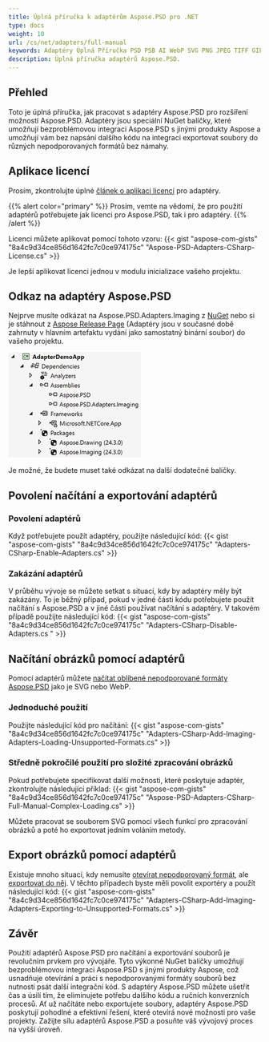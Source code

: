 ```yaml
---
title: Úplná příručka k adaptérům Aspose.PSD pro .NET
type: docs
weight: 10
url: /cs/net/adapters/full-manual
keywords: Adaptéry Úplná Příručka PSD PSB AI WebP SVG PNG JPEG TIFF GIF BMP rychlý start průvodce
description: Úplná příručka adaptérů Aspose.PSD.
---
```


## Přehled

Toto je úplná příručka, jak pracovat s adaptéry Aspose.PSD pro rozšíření možností Aspose.PSD. Adaptéry jsou speciální NuGet balíčky, které umožňují bezproblémovou integraci Aspose.PSD s jinými produkty Aspose a umožňují vám bez napsání dalšího kódu na integraci exportovat soubory do různých nepodporovaných formátů bez námahy.

## Aplikace licencí

Prosím, zkontrolujte úplné [článek o aplikaci licencí](/psd/cs/net/adapters/license) pro adaptéry.

{{% alert color="primary" %}}
Prosím, vemte na vědomí, že pro použití adaptérů potřebujete jak licenci pro Aspose.PSD, tak i pro adaptéry.
{{% /alert %}}

Licenci můžete aplikovat pomocí tohoto vzoru:
{{< gist "aspose-com-gists" "8a4c9d34ce856d1642fc7c0ce974175c" "Aspose-PSD-Adapters-CSharp-License.cs" >}}

Je lepší aplikovat licenci jednou v modulu inicializace vašeho projektu.

## Odkaz na adaptéry Aspose.PSD

Nejprve musíte odkázat na Aspose.PSD.Adapters.Imaging z [NuGet](https://www.nuget.org/aspose.psd.adapters.imaging) nebo si je stáhnout z [Aspose Release Page](https://releases.aspose.com/psd/net/) (Adaptéry jsou v současné době zahrnuty v hlavním artefaktu vydání jako samostatný binární soubor) do vašeho projektu.

![Nutné reference](references.png)

Je možné, že budete muset také odkázat na další dodatečné balíčky.

## Povolení načítání a exportování adaptérů

### Povolení adaptérů
Když potřebujete použít adaptéry, použijte následující kód:
{{< gist "aspose-com-gists" "8a4c9d34ce856d1642fc7c0ce974175c" "Adapters-CSharp-Enable-Adapters.cs" >}}


### Zakázání adaptérů
V průběhu vývoje se můžete setkat s situací, kdy by adaptéry měly být zakázány. To je běžný případ, pokud v jedné části kódu potřebujete použít načítání s Aspose.PSD a v jiné části používat načítání s adaptéry. V takovém případě použijte následující kód:
{{< gist "aspose-com-gists" "8a4c9d34ce856d1642fc7c0ce974175c" "Adapters-CSharp-Disable-Adapters.cs " >}}

## Načítání obrázků pomocí adaptérů

Pomocí adaptérů můžete [načítat oblíbené nepodporované formáty Aspose.PSD](/net/adapters/load-unsupported-formats) jako je SVG nebo WebP.

### Jednoduché použití
Použijte následující kód pro načítání:
{{< gist "aspose-com-gists" "8a4c9d34ce856d1642fc7c0ce974175c" "Adapters-CSharp-Add-Imaging-Adapters-Loading-Unsupported-Formats.cs" >}}

### Středně pokročilé použití pro složité zpracování obrázků
Pokud potřebujete specifikovat další možnosti, které poskytuje adaptér, zkontrolujte následující příklad:
{{< gist "aspose-com-gists" "8a4c9d34ce856d1642fc7c0ce974175c" "Aspose-PSD-Adapters-CSharp-Full-Manual-Complex-Loading.cs" >}}

Můžete pracovat se souborem SVG pomocí všech funkcí pro zpracování obrázků a poté ho exportovat jedním voláním metody.

## Export obrázků pomocí adaptérů

Existuje mnoho situací, kdy nemusíte [otevírat nepodporovaný formát](/net/adapters/load-unsupported-formats), ale [exportovat do něj](/net/adapters/export-to-unsupported-formats). V těchto případech byste měli povolit exportéry a použít následující kód:
{{< gist "aspose-com-gists" "8a4c9d34ce856d1642fc7c0ce974175c" "Adapters-CSharp-Add-Imaging-Adapters-Exporting-to-Unsupported-Formats.cs" >}}

## Závěr

Použití adaptérů Aspose.PSD pro načítání a exportování souborů je revolučním prvkem pro vývojáře. Tyto výkonné NuGet balíčky umožňují bezproblémovou integraci Aspose.PSD s jinými produkty Aspose, což usnadňuje otevírání a práci s nepodporovanými formáty souborů bez nutnosti psát další integrační kód. S adaptéry Aspose.PSD můžete ušetřit čas a úsilí tím, že eliminujete potřebu dalšího kódu a ručních konverzních procesů. Ať už načítáte nebo exportujete soubory, adaptéry Aspose.PSD poskytují pohodlné a efektivní řešení, které otevírá nové možnosti pro vaše projekty. Zažijte sílu adaptérů Aspose.PSD a posuňte váš vývojový proces na vyšší úroveň.

